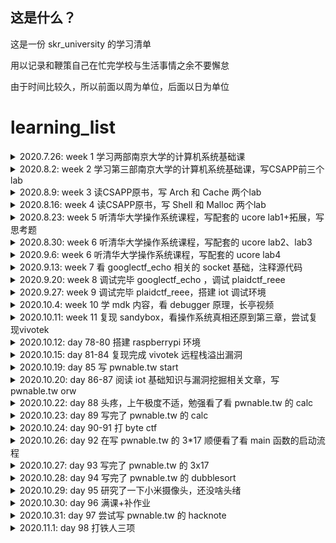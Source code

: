 ## 这是什么？

这是一份 skr_university 的学习清单

用以记录和鞭策自己在忙完学校与生活事情之余不要懈怠

由于时间比较久，所以前面以周为单位，后面以日为单位

# learning_list

<details>
<summary>2020.7.26: week 1 学习两部南京大学的计算机系统基础课</summary>

- [x] [南京大学计算机系统基础MOOC（一）](https://www.bilibili.com/video/BV1kE411X7S5) ：操作系统概述、运算与基础
- [x] [南京大学计算系系统基础MOOC（二）](https://www.bilibili.com/video/BV1rE41127Re) ：CPU基础知识
  </details>

<details>
<summary>2020.8.2: week 2 学习第三部南京大学的计算机系统基础课，写CSAPP前三个lab</summary>

- [x] [南京大学计算机系统基础MOOC（三）](https://www.bilibili.com/video/BV1jE411874k) ：进程、中断与其他

- [x] [CSAPP第三版全lab](http://csapp.cs.cmu.edu/3e/labs.html) ：与深入理解计算机系统相配套的实验
  - [data_lab](https://github.com/0bs3rver/learning-with-sakura/tree/master/kernel/csapp_lab/data_lab) 主要是位运算的奇技淫巧
  - [bomb_lab](https://github.com/0bs3rver/learning-with-sakura/tree/master/kernel/csapp_lab/bomb_lab) 简单的逆向题
  - [attack_lab](https://github.com/0bs3rver/learning-with-sakura/tree/master/kernel/csapp_lab/attack_lab) 简单的pwn题
    </details>

<details>
<summary>2020.8.9: week 3 读CSAPP原书，写 Arch 和 Cache 两个lab</summary>

- [x] [CSAPP第三版全lab](http://csapp.cs.cmu.edu/3e/labs.html) ：与深入理解计算机系统相配套的实验
  - [arch_lab](https://github.com/0bs3rver/learning-with-sakura/tree/master/kernel/csapp_lab/arch_lab) 学习流水线Y86-64处理器的设计和实现，同时对处理器和基准测试程序进行优化
  - [cache_lab](https://github.com/0bs3rver/learning-with-sakura/tree/master/kernel/csapp_lab/cache_lab) 实现 cache，编写代码进行矩阵转置，尽可能的减少cache的miss次数
    </details>

<details>
<summary>2020.8.16: week 4 读CSAPP原书，写 Shell 和 Malloc 两个lab</summary>

- [x] [CSAPP第三版全lab](http://csapp.cs.cmu.edu/3e/labs.html) ：与深入理解计算机系统相配套的实验
  - [shell_lab](https://github.com/0bs3rver/learning-with-sakura/tree/master/kernel/csapp_lab/shell_lab) 做一个完整的 shell 的功能
  - [malloc_lab](https://github.com/0bs3rver/learning-with-sakura/tree/master/kernel/csapp_lab/malloc_lab) 实现动态内存申请器
    </details>

<details>
<summary>2020.8.23: week 5 听清华大学操作系统课程，写配套的 ucore lab1+拓展，写思考题</summary>

- [x] [ucore_OS](https://chyyuu.gitbooks.io/ucore_os_docs/content/) ：清华大学操作系统课程配套实验
  - [ucore_lab1](https://github.com/0bs3rver/learning-with-sakura/tree/master/kernel/thu_ucore/lab1) 分析和实现bootloader

- [x] [思考题](https://github.com/0bs3rver/learning-with-sakura/tree/master/kernel/%E6%80%9D%E8%80%83%E9%A2%98-10%E7%A7%8D%E6%95%B4%E6%95%B0%E6%BA%A2%E5%87%BA%E5%92%8C%E6%B5%AE%E7%82%B9%E7%B2%BE%E5%BA%A6%E5%AF%BC%E8%87%B4%E7%9A%84%E6%BC%8F%E6%B4%9E) ：十种整数溢出和浮点精度导致的漏洞
  </details>

<details>
<summary>2020.8.30: week 6 听清华大学操作系统课程，写配套的 ucore lab2、lab3</summary>

- [x] [ucore_OS](https://chyyuu.gitbooks.io/ucore_os_docs/content/) ：清华大学操作系统课程配套实验
  - [ucore_lab2](https://github.com/0bs3rver/learning-with-sakura/tree/master/kernel/thu_ucore/lab2) 实现内存分配与页表相关
  - [ucore_lab3](https://github.com/0bs3rver/learning-with-sakura/tree/master/kernel/thu_ucore/lab3) 地址映射与页面替换算法
    </details>

<details>
<summary>2020.9.6: week 6 听清华大学操作系统课程，写配套的 ucore lab4</summary>

- [x] [ucore_OS](https://chyyuu.gitbooks.io/ucore_os_docs/content/) ：清华大学操作系统课程配套实验
  - [ucore_lab4](https://github.com/0bs3rver/learning-with-sakura/tree/master/kernel/thu_ucore/lab4) 进程、线程与切换
    </details>

<details>
<summary>2020.9.13: week 7 看 googlectf_echo 相关的 socket 基础，注释源代码 </summary>

- [x] [googlectf2020_echo](https://github.com/0bs3rver/learning-with-sakura/tree/master/ctf/googlectf_echo) ：uaf 堆题漏洞
  </details>

<details>
<summary>2020.9.20: week 8 调试完毕 googlectf_echo ，调试 plaidctf_reee </summary>

- [x] [plaidctf2020_reee](https://github.com/0bs3rver/learning-with-sakura/tree/master/ctf/plaidctf2020_reee) ：自解密，花指令，gdb调试记得带参数
  </details>

<details>
<summary>2020.9.27: week 9 调试完毕 plaidctf_reee，搭建 iot 调试环境 </summary>

- [x] [iot调试环境笔记](https://github.com/0bs3rver/learning-with-sakura/tree/master/IOT)
- [x] [CTF特训营_stm32](https://github.com/0bs3rver/learning-with-sakura/tree/master/IOT/challenge/CTF%E7%89%B9%E8%AE%AD%E8%90%A5_stm32)
  </details>

<details>
<summary>2020.10.4: week 10 学 mdk 内容，看 debugger 原理，长亭视频 </summary>

- [x] [iot调试环境笔记](https://github.com/0bs3rver/learning-with-sakura/tree/master/IOT)
- [x] [debugger](https://github.com/0bs3rver/learning-with-sakura/tree/master/debugger)
- [x] [长亭hitcon演讲](https://www.bilibili.com/video/BV1gf4y1D7L2?t=19) 如何从0开始攻破 iot 设备
  </details>

<details>
<summary>2020.10.11: week 11 复现 sandybox，看操作系统真相还原到第三章，尝试复现vivotek </summary>

- [x] [plaidctf2020_sandybox](https://github.com/0bs3rver/learning-with-sakura/tree/master/ctf/plaidctf2020_sandybox) ：沙箱逃逸
  </details>

<details>
<summary>2020.10.12: day 78-80 搭建 raspberrypi 环境 </summary>

- [x] [raspberry启动](https://github.com/0bs3rver/learning-with-sakura/tree/master/IOT/raspberrypi) ：无显示器与键盘启动树莓派
  </details>

<details>
<summary>2020.10.15: day 81-84 复现完成 vivotek 远程栈溢出漏洞 </summary>

- [x] [vivotek摄像头漏洞](https://github.com/0bs3rver/learning-with-sakura/tree/master/IOT/challenge/vivotek%E8%BF%9C%E7%A8%8B%E6%A0%88%E6%BA%A2%E5%87%BA%E6%BC%8F%E6%B4%9E) ：远程 httpd 服务栈溢出
  </details>

<details>
<summary>2020.10.19: day 85 写 pwnable.tw start </summary>

- [x] [pwnable.tw_start](https://github.com/0bs3rver/pwnable.tw/tree/main/start-%E6%A0%88%E6%BA%A2%E5%87%BA%E6%89%A7%E8%A1%8Cshellcode) ：栈溢出执行shellcode
  </details>

<details>
<summary>2020.10.20: day 86-87 阅读 iot 基础知识与漏洞挖掘相关文章，写 pwnable.tw orw </summary>
  
- [x] [IOT安全实战资料收集整合](https://zybuluo.com/H4l0/note/1524758)
  - [iot入门知识与工具使用-持续更新版](https://github.com/0bs3rver/learning-with-sakura/blob/master/IOT/iot%E5%85%A5%E9%97%A8%E7%9F%A5%E8%AF%86%E5%8F%8A%E5%B7%A5%E5%85%B7%E4%BD%BF%E7%94%A8-%E6%8C%81%E7%BB%AD%E6%9B%B4%E6%96%B0%E7%89%88.md)
- [x] [pwnable.tw orw](https://github.com/0bs3rver/pwnable.tw/tree/main/orw-shellcode%E7%94%A8%E4%B8%AD%E6%96%AD%E8%AF%BB%E5%8F%96flag) ：shellcode 用中断读取 flag
</details>

<details>
<summary>2020.10.22: day 88 头疼，上午极度不适，勉强看了看 pwnable.tw 的 calc </summary>
</details>

<details>
<summary>2020.10.23: day 89 写完了 pwnable.tw 的 calc </summary>
  
- [x] [pwnable.tw_calc](https://github.com/0bs3rver/pwnable.tw/tree/main/calc-%E9%80%BB%E8%BE%91%E6%BC%8F%E6%B4%9E%E5%AE%9E%E7%8E%B0%E4%BB%BB%E6%84%8F%E5%9C%B0%E5%9D%80%E8%AF%BB%E5%86%99) ：逻辑漏洞实现任意地址读写
</details>

<details>
<summary>2020.10.24: day 90-91 打 byte ctf </summary>
</details>

<details>
<summary>2020.10.26: day 92 在写 pwnable.tw 的 3*17 顺便看了看 main 函数的启动流程 </summary>
  
- [x] [linux编程之 main 函数启动过程](https://blog.csdn.net/gary_ygl/article/details/8506007) 
</details>

<details>
<summary>2020.10.27: day 93 写完了 pwnable.tw 的 3x17 </summary>
  
- [x] [pwnable.tw_3x17](https://github.com/0bs3rver/pwnable.tw/tree/main/3x17-%E4%BB%BB%E6%84%8F%E5%9C%B0%E5%9D%80%E5%86%99%E6%9E%84%E9%80%A0ROP) ：任意地址写构造ROP
</details>

<details>
<summary>2020.10.28: day 94 写完了 pwnable.tw 的 dubblesort </summary>
  
- [x] [pwnable.tw_dubblesort](https://github.com/0bs3rver/pwnable.tw/tree/main/dubblesort-%E4%BF%9D%E6%8A%A4%E5%85%A8%E5%BC%80%E6%A0%88%E6%BA%A2%E5%87%BA) ：保护全开的栈溢出
</details>

<details>
<summary>2020.10.29: day 95 研究了一下小米摄像头，还没啥头绪 </summary>
</details>


<details>
<summary>2020.10.30: day 96 满课+补作业 </summary>
</details>

<details>
<summary>2020.10.31: day 97 尝试写 pwnable.tw 的 hacknote </summary>
  
- [ ] pwnable.tw_hacknote
</details>

<details>
<summary>2020.11.1: day 98 打铁人三项 </summary>
</details>
